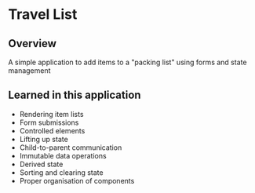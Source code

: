 # Travel List

## Overview

A simple application to add items to a "packing list" using forms and state management

## Learned in this application

- Rendering item lists
- Form submissions
- Controlled elements
- Lifting up state
- Child-to-parent communication
- Immutable data operations
- Derived state
- Sorting and clearing state
- Proper organisation of components
